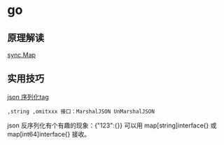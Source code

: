 # go 

## 原理解读

[sync.Map](middle-syncMap.html)

## 实用技巧

[json 序列化tag](https://hanyajun.com/golang/int2sting/) 
	
	,string ,omitxxx 接口：MarshalJSON UnMarshalJSON

json 反序列化有个有趣的现象：{"123":{}}  可以用 map[string]interface{} 或 map[int64]interface{} 接收。


